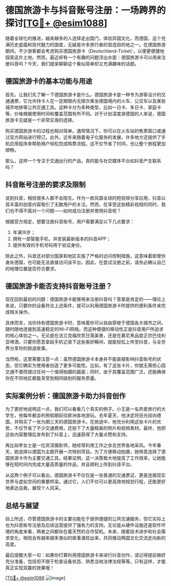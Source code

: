 # 德国旅游卡与抖音账号注册：一场跨界的探讨[[TG💪+ @esim1088](https://t.me/s/esim1088)]

随着全球化的推进，越来越多的人选择走出国门，体验异国文化。而德国，这个充满历史底蕴和现代魅力的国度，无疑是许多旅行者的首选目的地之一。在德国旅游期间，不少游客都会考虑购买德国旅游卡（Deutschland-Ticket），以便更便捷地探索这片土地。然而，最近却有一个有趣的问题浮出水面：德国旅游卡可以用来注册抖音吗？今天，我们就来聊聊这个看似简单却又充满趣味的话题。

## 德国旅游卡的基本功能与用途

首先，让我们先了解一下德国旅游卡是什么。德国旅游卡是一种专为游客设计的交通通票，它允许持卡人在一定期限内无限次乘坐德国境内的火车、公交车以及某些城市地铁等公共交通工具。这种卡分为多种类型，比如一日卡、多日卡、家庭卡等，价格根据使用时间和覆盖范围有所不同。对于计划深度游德国的人来说，德国旅游卡无疑是一个非常实用的选择。

购买德国旅游卡的过程也相对简单。通常情况下，你可以在火车站的售票窗口或通过官方网站进行预订。此外，近年来随着电子化服务的发展，许多地方还提供了手机应用程序来帮助用户轻松完成购票流程。这不仅节省了时间，也让整个旅程更加顺畅。

那么，这样一个专注于交通出行的产品，真的能与社交媒体平台如抖音产生联系吗？

## 抖音账号注册的要求及限制

说到抖音，相信很多人都不会陌生。作为一款风靡全球的短视频分享应用，抖音以其丰富的创意内容吸引了无数用户的关注。然而，在享受这些精彩视频的同时，我们也不得不面对一个问题——如何成功注册并使用抖音呢？

根据官方规定，想要注册抖音账号，用户需要满足以下几点要求：
1. 年满16岁；
2. 拥有一部智能手机，并安装最新版本的抖音APP；
3. 提供有效的手机号码用于验证身份。

除此之外，抖音还对部分国家和地区实施了严格的访问控制措施，这意味着即使你身处德国，也可能无法直接访问该平台。因此，在尝试注册之前，请务必确认自己的地理位置是否符合要求。

## 德国旅游卡能否支持抖音账号注册？

现在回到最初的问题：德国旅游卡能够用来注册抖音吗？答案是肯定的——理论上来说，只要你的设备符合上述条件，就可以利用德国旅游卡所提供的便利条件来完成相关操作。

具体而言，当你持有德国旅游卡时，意味着你可以自由穿梭于德国各大城市之间，随时随地连接到高速稳定的Wi-Fi网络。而这种便捷的移动性正是抖音用户所追求的核心体验之一。无论是在法兰克福欣赏日落美景，还是在慕尼黑品尝正宗巴伐利亚啤酒，只要你愿意拿起手机记录下这些美好瞬间，就能轻松上传至抖音，与全世界分享你的旅途故事。

当然啦，这里需要注意一点：虽然德国旅游卡本身并不能直接影响抖音账号的状态，但它确实为使用者创造了更多可能性。比如，有了这张卡片，你就无需担心因交通不便而错过任何一个值得拍摄的画面；同时，由于其覆盖范围广泛，还能确保你在不同地区都能享受到相同级别的服务质量。

## 实际案例分析：德国旅游卡助力抖音创作

为了更好地说明这一点，我们可以看看几个真实的例子。小王是一名热爱旅行的大学生，他每年都会利用假期前往欧洲各地游玩。去年夏天，他决定将目光投向德国，并购买了一张为期三天的德国旅游卡。在旅途中，他充分利用这张卡片的优势，不仅节省了不少交通费用，还拍下了大量精美的照片和视频素材。最终，他把这些内容整理后发布到了抖音上，迅速获得了大量点赞和支持。

再比如李女士是一位资深摄影师，她经常利用工作之余去世界各地采风。今年春天，她选择以德国为主题开展一次特别项目。为了方便移动拍摄，她特意选择了德国旅游卡作为主要交通工具。结果证明，这一决策极大地提高了工作效率，让她能够在短时间内完成大量高质量的作品，并且顺利上传到抖音平台。

从这两个例子可以看出，德国旅游卡不仅仅是一张普通的交通票证，更是连接现实世界与虚拟空间的重要桥梁。通过它，人们不仅可以更高效地规划行程，还能更好地表达自我，展现个人风采。

## 总结与展望

综上所述，尽管德国旅游卡的主要功能在于提供便捷的公共交通服务，但它实际上也为抖音账号注册及后续运营提供了强有力的支持。无论是从硬件设施还是软件环境的角度来看，两者之间都存在着天然的合作契机。未来，随着技术进步和社会需求变化，相信会有越来越多类似的故事涌现出来，共同推动两国文化交流走向新的高度。

最后提醒大家一句：如果你打算利用德国旅游卡来进行抖音创作，请记得提前做好充分准备，包括但不限于检查设备状态、熟悉当地法律法规等等。只有这样，才能真正实现双赢的效果哦！

[[TG💪+ @esim1088](https://t.me/s/esim1088) ![Image](https://i.postimg.cc/4NQfJmqS/Snipaste-2025-05-13-00-14-12.png)]